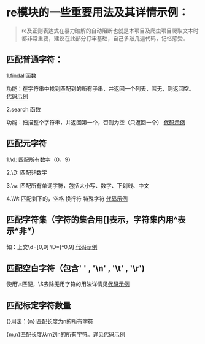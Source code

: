 # re模块的一些重要用法及其详情示例：
> re及正则表达式在暴力破解的自动阻断也就是本项目及爬虫项目爬取文本时都非常重要，建议在此部分打牢基础，自己多敲几遍代码，记忆感受。
## 匹配普通字符：

1.findall函数

功能：在字符串中找到匹配到的所有子串，并返回一个列表，若无，则返回空。
[代码示例](/源代码库/re模块/re_findall_ex.py)


2.search 函数

功能：扫描整个字符串，并返回第一个，否则为空（只返回一个）
[代码示例](/源代码库/re模块/re_search_ex.py)


## 匹配元字符

1.\d: 匹配所有数字（0，9）

2.\D: 匹配非数字

3.\w: 匹配所有单词字符，包括大小写、数字、下划线、中文

4.\W: 匹配剩下的，空格 换行符 特殊字符
[代码示例](/源代码库/re模块/YuanStr.py)


## 匹配字符集（字符的集合用[]表示，字符集内用^表示“非”）

如：上文\d=[0,9] \D=[^0,9]  [代码示例](/源代码库/re模块/StrGroup.py)


## 匹配空白字符（包含' ' , '\n' , '\t' , '\r')
使用\s匹配，\S去除无用字符的用法详情见[代码示例](/源代码库/re模块/BlankStr.py) 

## 匹配标定字符数量
{}用法：{n} 匹配长度为n的所有字符

{m,n}匹配长度从m到n的所有字符。详见[代码示例](/源代码库/re模块/Brace.py)




